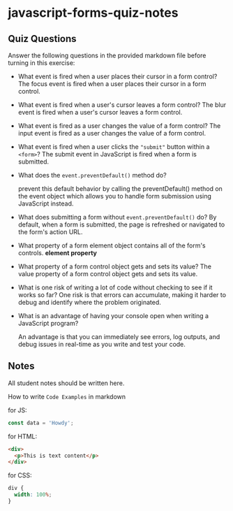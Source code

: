 # javascript-forms-quiz-notes

## Quiz Questions

Answer the following questions in the provided markdown file before turning in this exercise:

- What event is fired when a user places their cursor in a form control?
  The focus event is fired when a user places their cursor in a form control.

- What event is fired when a user's cursor leaves a form control?
  The blur event is fired when a user's cursor leaves a form control.

- What event is fired as a user changes the value of a form control?
  The input event is fired as a user changes the value of a form control.

- What event is fired when a user clicks the `"submit"` button within a `<form>`?
  The submit event in JavaScript is fired when a form is submitted.

- What does the `event.preventDefault()` method do?

  prevent this default behavior by calling the preventDefault() method on the event object
  which allows you to handle form submission using JavaScript instead.

- What does submitting a form without `event.preventDefault()` do?
  By default, when a form is submitted, the page is refreshed or navigated to the form's action URL.

- What property of a form element object contains all of the form's controls.
  **element property**

- What property of a form control object gets and sets its value?
  The value property of a form control object gets and sets its value.

- What is one risk of writing a lot of code without checking to see if it works so far?
  One risk is that errors can accumulate, making it harder to debug and identify where the problem originated.

- What is an advantage of having your console open when writing a JavaScript program?

  An advantage is that you can immediately see errors, log outputs, and debug issues in real-time as you write and test your code.

## Notes

All student notes should be written here.

How to write `Code Examples` in markdown

for JS:

```javascript
const data = 'Howdy';
```

for HTML:

```html
<div>
  <p>This is text content</p>
</div>
```

for CSS:

```css
div {
  width: 100%;
}
```
